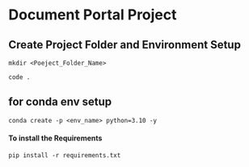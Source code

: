 # Document Portal Project







## Create Project Folder and Environment Setup
```
mkdir <Poeject_Folder_Name>
```

```
code .
```

## for conda env setup

```
conda create -p <env_name> python=3.10 -y
```

#### To install the Requirements 
```
pip install -r requirements.txt
```